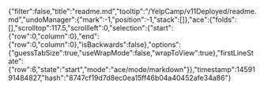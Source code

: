 {"filter":false,"title":"readme.md","tooltip":"/YelpCamp/v11Deployed/readme.md","undoManager":{"mark":-1,"position":-1,"stack":[]},"ace":{"folds":[],"scrolltop":117.5,"scrollleft":0,"selection":{"start":{"row":0,"column":0},"end":{"row":0,"column":0},"isBackwards":false},"options":{"guessTabSize":true,"useWrapMode":false,"wrapToView":true},"firstLineState":{"row":6,"state":"start","mode":"ace/mode/markdown"}},"timestamp":1459191484827,"hash":"8747cf19d7d8ec0ea15ff46b04a40452afe34a86"}